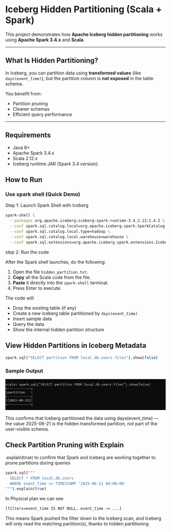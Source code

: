 # Iceberg Hidden Partitioning (Scala + Spark)

This project demonstrates how **Apache Iceberg hidden partitioning** works using **Apache Spark 3.4.x** and **Scala**.

---

## What Is Hidden Partitioning?

In Iceberg, you can partition data using **transformed values** (like `days(event_time)`), but the partition column is **not exposed** in the table schema.

You benefit from:
- Partition pruning
- Cleaner schemas
- Efficient query performance

---

## Requirements

- Java 8+
- Apache Spark 3.4.x
- Scala 2.12.x
- Iceberg runtime JAR (Spark 3.4 version):

## How to Run

### Use spark shell (Quick Demo)

Step 1: Launch Spark Shell with Iceberg

```bash
spark-shell \
  --packages org.apache.iceberg:iceberg-spark-runtime-3.4_2.12:1.4.2 \
  --conf spark.sql.catalog.local=org.apache.iceberg.spark.SparkCatalog \
  --conf spark.sql.catalog.local.type=hadoop \
  --conf spark.sql.catalog.local.warehouse=warehouse \
  --conf spark.sql.extensions=org.apache.iceberg.spark.extensions.IcebergSparkSessionExtensions
```
step 2: Run the code 

After the Spark shell launches, do the following:

1. Open the file `hidden_partition.txt`.
2. **Copy** all the Scala code from the file.
3. **Paste** it directly into the `spark-shell` terminal.
4. Press Enter to execute.

The code will:
- Drop the existing table (if any)
- Create a new Iceberg table partitioned by `days(event_time)`
- Insert sample data
- Query the data
- Show the internal hidden partition structure


## View Hidden Partitions in Iceberg Metadata

``` bash
spark.sql("SELECT partition FROM local.db.users.files").show(false)
```
### Sample Output 

![Alt text](HiddenPartitioning.png)

This confirms that Iceberg partitioned the data using days(event_time) — the value 2025-06-21 is the hidden transformed partition, not part of the user-visible schema.

## Check Partition Pruning with Explain

.explain(true) to confirm that Spark and Iceberg are working together to prune partitions during queries

```bash
spark.sql("""
  SELECT * FROM local.db.users
  WHERE event_time >= TIMESTAMP '2025-06-21 00:00:00'
""").explain(true)
```

In Physical plan we can see 

```bash
[filters=event_time IS NOT NULL, event_time >= ...]
```
This means Spark pushed the filter down to the Iceberg scan, and Iceberg will only read the matching partition(s), thanks to hidden partitioning
